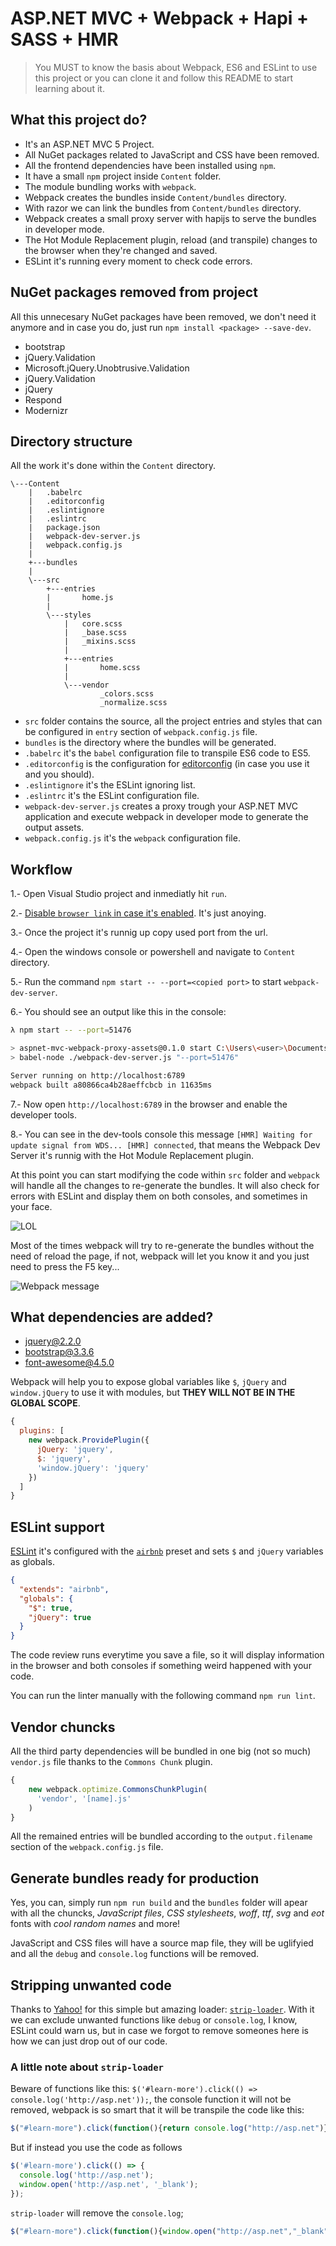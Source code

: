 # ASP.NET MVC + Webpack + Hapi + SASS + HMR

> You MUST to know the basis about Webpack, ES6 and ESLint to use this project or
you can clone it and follow this README to start learning about it.

## What this project do?

- It's an ASP.NET MVC 5 Project.
- All NuGet packages related to JavaScript and CSS have been removed.
- All the frontend dependencies have been installed using `npm`.
- It have a small `npm` project inside `Content` folder.
- The module bundling works with `webpack`.
- Webpack creates the bundles inside `Content/bundles` directory.
- With razor we can link the bundles from `Content/bundles` directory.
- Webpack creates a small proxy server with hapijs to serve the bundles in developer mode.
- The Hot Module Replacement plugin, reload (and transpile) changes to the browser when they're changed and saved.
- ESLint it's running every moment to check code errors.

## NuGet packages removed from project

All this unnecesary NuGet packages have been removed, we don't need it anymore and in case you do, just run `npm install <package> --save-dev`.

- bootstrap
- jQuery.Validation
- Microsoft.jQuery.Unobtrusive.Validation
- jQuery.Validation
- jQuery
- Respond
- Modernizr

## Directory structure

All the work it's done within the `Content` directory.

```
\---Content
    |   .babelrc
    |   .editorconfig
    |   .eslintignore
    |   .eslintrc
    |   package.json
    |   webpack-dev-server.js
    |   webpack.config.js
    |
    +---bundles
    |
    \---src
        +---entries
        |       home.js
        |       
        \---styles
            |   core.scss
            |   _base.scss
            |   _mixins.scss
            |   
            +---entries
            |       home.scss
            |       
            \---vendor
                    _colors.scss
                    _normalize.scss
```

- `src` folder contains the source, all the project entries and styles that can be configured in `entry` section of `webpack.config.js` file.
- `bundles` is the directory where the bundles will be generated.
- `.babelrc` it's the `babel` configuration file to transpile ES6 code to ES5.
- `.editorconfig` is the configuration for [editorconfig](http://editorconfig.org) (in case you use it and you should).
- `.eslintignore` it's the ESLint ignoring list.
- `.eslintrc` it's the ESLint configuration file.
- `webpack-dev-server.js` creates a proxy trough your ASP.NET MVC application and execute webpack in developer mode to generate the output assets.
- `webpack.config.js` it's the `webpack` configuration file.

## Workflow

1.- Open Visual Studio project and inmediatly hit `run`.

2.- [Disable `browser link` in case it's enabled](http://stackoverflow.com/a/23140874/1301872). It's just anoying.

3.- Once the project it's runnig up copy used port from the url.

4.- Open the windows console or powershell and navigate to `Content` directory.

5.- Run the command `npm start -- --port=<copied port>` to start `webpack-dev-server`.

6.- You should see an output like this in the console:

```sh
λ npm start -- --port=51476

> aspnet-mvc-webpack-proxy-assets@0.1.0 start C:\Users\<user>\Documents\Visual Studio 2015\Projects\aspnet-mvc-webpack-proxy-assets\Content
> babel-node ./webpack-dev-server.js "--port=51476"

Server running on http://localhost:6789
webpack built a80866ca4b28aeffcbcb in 11635ms
```

7.- Now open `http://localhost:6789` in the browser and enable the developer tools.

8.- You can see in the dev-tools console this message `[HMR] Waiting for update signal from WDS... [HMR] connected`, that means the Webpack Dev Server it's runnig with the Hot Module Replacement plugin.

At this point you can start modifying the code within `src` folder and `webpack` will handle all the changes to re-generate the bundles. It will also check for errors with ESLint and display them on both consoles, and sometimes in your face.

![LOL](/.images/in-your-face.png)

Most of the times webpack will try to re-generate the bundles without the need of reload the page, if not, webpack will let you know it and you just need to press the F5 key...

![Webpack message](/.images/hmr-warning.png)

## What dependencies are added?

- [jquery@2.2.0](https://www.npmjs.com/package/jquery)
- [bootstrap@3.3.6](https://www.npmjs.com/package/bootstrap)
- [font-awesome@4.5.0](https://www.npmjs.com/package/font-awesome)

Webpack will help you to expose global variables like `$`, `jQuery` and `window.jQuery` to use it with modules, but **THEY WILL NOT BE IN THE GLOBAL SCOPE**.

```javascript
{
  plugins: [
    new webpack.ProvidePlugin({
      jQuery: 'jquery',
      $: 'jquery',
      'window.jQuery': 'jquery'
    })
  ]
}
```

## ESLint support

[ESLint](eslint.org) it's configured with the [`airbnb`](https://github.com/airbnb/javascript/tree/master/packages/eslint-config-airbnb) preset and sets `$` and `jQuery` variables as globals.

```json
{
  "extends": "airbnb",
  "globals": {
    "$": true,
    "jQuery": true
  }
}
```

The code review runs everytime you save a file, so it will display information in the browser and both consoles if something weird happened with your code.

You can run the linter manually with the following command `npm run lint`.

## Vendor chuncks

All the third party dependencies will be bundled in one big (not so much) `vendor.js` file thanks to the `Commons Chunk` plugin.

```javascript
{
    new webpack.optimize.CommonsChunkPlugin(
      'vendor', '[name].js'
    )
}
```

All the remained entries will be bundled according to the `output.filename` section of the `webpack.config.js` file.

## Generate bundles ready for production

Yes, you can, simply run `npm run build` and the `bundles` folder will apear with all the chuncks, _JavaScript files_, _CSS stylesheets_, _woff_, _ttf_, _svg_ and _eot_ fonts with _cool random names_ and more!

JavaScript and CSS files will have a source map file, they will be uglifyied and all the `debug` and `console.log` functions will be removed.

## Stripping unwanted code

Thanks to [Yahoo!](https://github.com/yahoo) for this simple but amazing loader: [`strip-loader`](https://github.com/yahoo/strip-loader). With it we can exclude unwanted functions like `debug` or `console.log`, I know, ESLint could warn us, but in case we forgot to remove someones here is how we can just drop out of our code.

### A little note about `strip-loader`

Beware of functions like this: `$('#learn-more').click(() => console.log('http://asp.net'));`, the console function it will not be removed, webpack is so smart that it will be transpile the code like this:

```javascript
$("#learn-more").click(function(){return console.log("http://asp.net")});
```

But if instead you use the code as follows

```javascript
$('#learn-more').click(() => {
  console.log('http://asp.net');
  window.open('http://asp.net', '_blank');
});
```

`strip-loader` will remove the `console.log`;

```javascript
$("#learn-more").click(function(){window.open("http://asp.net","_blank")});
```

